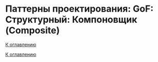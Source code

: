 # Паттерны проектирования: GoF: Структурный: Компоновщик (Composite)

<!--
https://refactoring.guru/ru/design-patterns/catalog
-->

[К оглавлению](../../../README.md)



[К оглавлению](../../../README.md)
